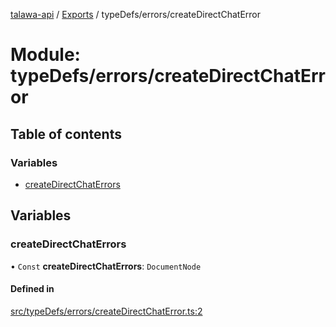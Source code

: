 [talawa-api](../README.md) / [Exports](../modules.md) / typeDefs/errors/createDirectChatError

# Module: typeDefs/errors/createDirectChatError

## Table of contents

### Variables

- [createDirectChatErrors](typeDefs_errors_createDirectChatError.md#createdirectchaterrors)

## Variables

### createDirectChatErrors

• `Const` **createDirectChatErrors**: `DocumentNode`

#### Defined in

[src/typeDefs/errors/createDirectChatError.ts:2](https://github.com/PalisadoesFoundation/talawa-api/blob/636e51c/src/typeDefs/errors/createDirectChatError.ts#L2)

